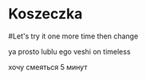 # Koszeczka

#Let's try it one more time then
change


ya prosto lublu ego veshi
on timeless


хочу смеяться 5 минут